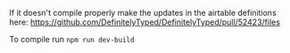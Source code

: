 If it doesn't compile properly make the updates in the airtable definitions here:
https://github.com/DefinitelyTyped/DefinitelyTyped/pull/52423/files

To compile run `npm run dev-build`